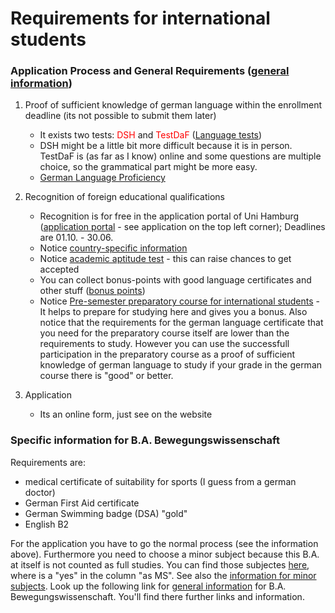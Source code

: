 # Requirements for international students

### Application Process and General Requirements ([general information](https://www.uni-hamburg.de/en/campuscenter/studienangebot/international/propaedeutikum.html))
1. Proof of sufficient knowledge of german language within the enrollment
  deadline (its not possible to submit them later)

      - It exists two tests: <span style="color:red">DSH</span> and <span
        style="color:red">TestDaF</span> ([Language tests](https://www.uni-hamburg.de/en/campuscenter/bewerbung/international/studium-mit-abschluss/sprachkenntnisse/deutschkenntnisse.html))
      - DSH might be a little bit more difficult because it is in person.
        TestDaF is (as far as I know) online and some questions are multiple
        choice, so the grammatical part might be more easy.
      - [German Language Proficiency](https://www.uni-hamburg.de/en/campuscenter/bewerbung/international/studium-mit-abschluss/sprachkenntnisse/deutschkenntnisse.html)

2. Recognition of foreign educational qualifications

    - Recognition is for free in the application portal of Uni Hamburg ([application portal](https://www.stine.uni-hamburg.de/) - see application on the top left corner); Deadlines are 01.10. - 30.06.
    - Notice [country-specific information](https://www.uni-hamburg.de/en/campuscenter/bewerbung/international/studium-mit-abschluss/anerkennung-auslaendischer-schulbildung/10-laenderhinweise.html)
    - Notice [academic aptitude
      test](https://www.uni-hamburg.de/en/campuscenter/bewerbung/international/studium-mit-abschluss/studierfaehigkeitstest.html) - this can raise chances to get accepted
    - You can collect bonus-points with good language certificates and other
      stuff ([bonus
      points](https://www.uni-hamburg.de/en/campuscenter/studienorganisation/formulare-informationsmerkblaetter/zulassungskriterien-bewerbung-nicht-eu.pdf))
    - Notice [Pre-semester preparatory course for international
      students](https://www.uni-hamburg.de/en/campuscenter/studienangebot/international/propaedeutikum.html) - It helps to prepare for studying here and gives you a bonus. Also notice that the requirements for the german language certificate that you need for the preparatory course itself  are lower than the requirements to study. However you can use the successfull participation in the preparatory course as a proof of sufficient knowledge of german language to study if your grade in the german course there is "good" or better.

3. Application

    - Its an online form, just see on the website

### Specific information for B.A. Bewegungswissenschaft
Requirements are:

- medical certificate of suitability for sports (I guess from a german doctor)
- German First Aid certificate
- German Swimming badge (DSA) "gold"
- English B2

For the application you have to go the normal process (see the information
above). Furthermore you need to choose a minor subject because this B.A. at itself is not counted as full studies. You can find those subjectes [here](https://www.uni-hamburg.de/en/campuscenter/studienangebot.html), where is a "yes" in the column "as MS". See also the [information for minor subjects](https://www.uni-hamburg.de/campuscenter/studienangebot/nebenfaecher.html). Look up the following link for [general information](https://www.uni-hamburg.de/en/campuscenter/studienangebot/studiengang.html?1029333927) for B.A. Bewegungswissenschaft. You'll find there further links and information.  
